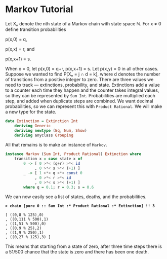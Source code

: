 # Markov Tutorial

Let Xₙ denote the nth state of a Markov chain with state space ℕ.
For x ≠ 0 define transition probabilities

p(x,0) = q,

p(x,x) = r, and

p(x,x+1) = s.

When x = 0, let
p(x,0) = q+r,
p(x,x+1) = s.
Let p(x,y) = 0 in all other cases.
Suppose we wanted to find
P\[Xₙ = j ∩ d = k],
where d denotes the number of transitions from a positive integer to zero.
There are three values we need to track —
extinctions, probability, and state.
Extinctions add a value to a counter each time they happen
and the counter takes integral values,
so they can be represented by `Sum Int`.
Probabilities are multiplied each step,
and added when duplicate steps are combined.
We want decimal probabilities, so
we can represent this with `Product Rational`.
We will make a new type for the state.

```haskell
data Extinction = Extinction Int
    deriving Generic
    deriving newtype (Eq, Num, Show)
    deriving anyclass Grouping
```

All that remains is to make an instance of `Markov`.

```haskell
instance Markov (Sum Int, Product Rational) Extinction where
    transition x = case state x of
        0 -> [ 0 >*< (q+r) >*< id
             , 0 >*< s >*< (+1) ]
        _ -> [ 1 >*< q >*< const 0
             , 0 >*< r >*< id
             , 0 >*< s >*< (+1) ]
        where q = 0.1; r = 0.3; s = 0.6
```

We can now easily see a list of states, deaths, and the probabilities.

__`> chain [pure 0 :: Sum Int :* Product Rational :* Extinction] !! 3`__
```
[ ((0,8 % 125),0)
, ((0,111 % 500),1)
, ((1,51 % 500),0)
, ((0,9 % 25),2)
, ((1,9 % 250),1)
, ((0,27 % 125),3) ]
```

This means that starting from a state of zero,
after three time steps there is a 51/500 chance
that the state is zero and there has been one death.
